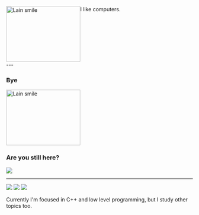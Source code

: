 <div style="display: flex; align-items: flex-start;">
  <img src="https://tenor.com/pt-BR/view/serial-experiments-lain-lain-anime-smug-anime-smile-gif-14038034.gif" alt="Lain smile" width="200" height="150"/>
   <div>
     <p style="margin: 0;">I like computers.</p>
   </div>
</div>
---

### Bye
<img src="https://tenor.com/pt-BR/view/serial-experiments-lain-gif-25783482.gif" alt="Lain smile" width="200" height="150"/>

### Are you still here? 
<img src="https://tenor.com/pt-BR/view/editing-anime-gif-25803727.gif" />

---
![](https://img.shields.io/badge/C%2B%2B-00599C?style=for-the-badge&logo=c%2B%2B&logoColor=white)
![](https://img.shields.io/badge/C-00599C?style=for-the-badge&logo=c&logoColor=white)
![](https://img.shields.io/badge/Linux-FCC624?style=for-the-badge&logo=linux&logoColor=black)


Currently I'm focused in C++ and low level programming, but I study other topics too.

